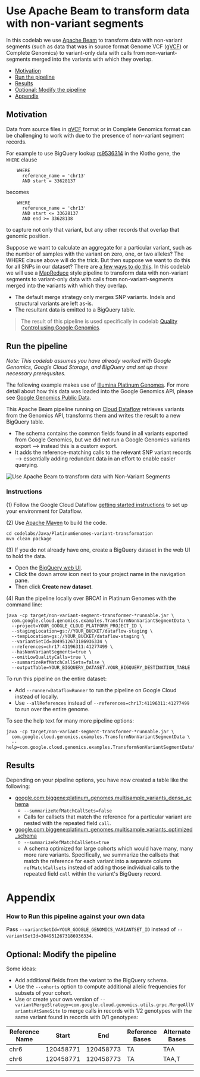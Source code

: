 # Use Apache Beam to transform data with non-variant segments

In this codelab we use [Apache Beam](https://beam.apache.org/) to transform data with non-variant segments (such as data that was in source format Genome VCF ([gVCF](https://sites.google.com/site/gvcftools/home/about-gvcf/gvcf-conventions)) or Complete Genomics) to variant-only data with calls from non-variant-segments merged into the variants with which they overlap. 

* [Motivation](#motivation)
* [Run the pipeline](#run-the-pipeline)
* [Results](#results)
* [Optional: Modify the pipeline](#optional-modify-the-pipeline)
* [Appendix](#appendix)

## Motivation

Data from source files in [gVCF](https://sites.google.com/site/gvcftools/home/about-gvcf/gvcf-conventions) format or in Complete Genomics format can be challenging to work with due to the presence of non-variant segment records.

For example to use BigQuery lookup [rs9536314](http://www.ncbi.nlm.nih.gov/SNP/snp_ref.cgi?rs=rs9536314) in the Klotho gene, the `WHERE` clause
```
    WHERE
      reference_name = 'chr13'
      AND start = 33628137
```
becomes
```
    WHERE
      reference_name = 'chr13'
      AND start <= 33628137
      AND end >= 33628138
```
to capture not only that variant, but any other records that overlap that genomic position.

Suppose we want to calculate an aggregate for a particular variant, such as the number of samples with the variant on zero, one, or two alleles? The WHERE clause above will do the trick. But then suppose we want to do this for all SNPs in our dataset? There are [a few ways to do this](https://github.com/googlegenomics/bigquery-examples/tree/master/pgp/data-stories/schema-comparisons#motivation). In this codelab we will use a [MapReduce](https://en.wikipedia.org/wiki/MapReduce) style pipeline to transform data with non-variant segments to variant-only data with calls from non-variant-segments merged into the variants with which they overlap.

* The default merge strategy only merges SNP variants. Indels and structural variants are left as-is.
* The resultant data is emitted to a BigQuery table.

> The result of this pipeline is used specifically in codelab [Quality Control using Google Genomics](../../R/PlatinumGenomes-QC).

## Run the pipeline

_Note: This codelab assumes you have already worked with Google Genomics, Google Cloud Storage, and BigQuery and set up those necessary prerequsites._

The following example makes use of [Illumina Platinum Genomes](http://www.illumina.com/platinumgenomes/). For more detail about how this data was loaded into the Google Genomics API, please see [Google Genomics Public Data](https://cloud.google.com/genomics/data/platinum-genomes).

This Apache Beam pipeline running on [Cloud Dataflow](https://cloud.google.com/dataflow/) retrieves variants from the Genomics API, transforms them and writes the result to a new BigQuery table.

* The schema contains the common fields found in all variants exported from Google Genomics, but we did not run a Google Genomics variants export --> instead this is a custom export.
* It adds the reference-matching calls to the relevant SNP variant records --> essentially adding redundant data in an effort to enable easier querying.

<img src="Dataflow.png" title="Use Apache Beam to transform data with Non-Variant Segments" alt="Use Apache Beam to transform data with Non-Variant Segments" style="display: block; margin: auto;" />

### Instructions

(1) Follow the Google Cloud Dataflow [getting started instructions](https://cloud.google.com/dataflow/getting-started) to set up your environment for Dataflow.

(2) Use [Apache Maven](http://maven.apache.org/download.cgi) to build the code.
```
cd codelabs/Java/PlatinumGenomes-variant-transformation
mvn clean package
```
(3) If you do not already have one, create a BigQuery dataset in the web UI to hold the data.

* Open the [BigQuery web UI](https://bigquery.cloud.google.com/).
* Click the down arrow icon next to your project name in the navigation pane.
* Then click **Create new dataset**.

(4) Run the pipeline locally over BRCA1 in Platinum Genomes with the command line:
```
java -cp target/non-variant-segment-transformer-*runnable.jar \
  com.google.cloud.genomics.examples.TransformNonVariantSegmentData \
  --project=YOUR_GOOGLE_CLOUD_PLATFORM_PROJECT_ID \
  --stagingLocation=gs://YOUR_BUCKET/dataflow-staging \
  --tempLocation=gs://YOUR_BUCKET/dataflow-staging \
  --variantSetId=3049512673186936334 \
  --references=chr17:41196311:41277499 \
  --hasNonVariantSegments=true \
  --omitLowQualityCalls=true \
  --summarizeRefMatchCallSets=false \
  --outputTable=YOUR_BIGQUERY_DATASET.YOUR_BIGQUERY_DESTINATION_TABLE
```

To run this pipeline on the entire dataset:

* Add `--runner=DataflowRunner` to run the pipeline on Google Cloud instead of locally.
* Use `--allReferences` instead of `--references=chr17:41196311:41277499` to run over the entire genome.

To see the help text for many more pipeline options:
```
java -cp target/non-variant-segment-transformer-*runnable.jar \
  com.google.cloud.genomics.examples.TransformNonVariantSegmentData \
  --help=com.google.cloud.genomics.examples.TransformNonVariantSegmentData\$Options
```

## Results

Depending on your pipeline options, you have now created a table like the following:

* [google.com:biggene:platinum_genomes.multisample_variants_dense_schema](https://bigquery.cloud.google.com/table/google.com:biggene:platinum_genomes.multisample_variants_dense_schema?pli=1)
    * ``--summarizeRefMatchCallSets=false``
    * Calls for callsets that match the reference for a particular variant are nested with the repeated field ``call``.
* [google.com:biggene:platinum_genomes.multisample_variants_optimized_schema](https://bigquery.cloud.google.com/table/google.com:biggene:platinum_genomes.multisample_variants_optimized_schema?pli=1)
    * ``--summarizeRefMatchCallSets=true``
    * A schema optimized for large cohorts which would have many, many more rare variants. Specifically, we summarize the callsets that match the reference for each variant into a separate column ``refMatchCallsets`` instead of adding those individual calls to the repeated field ``call`` within the variant's BigQuery record.

# Appendix

### How to Run this pipeline against your own data

Pass `--variantSetId=YOUR_GOOGLE_GENOMICS_VARIANTSET_ID` instead of `--variantSetId=3049512673186936334`.

## Optional: Modify the pipeline

Some ideas:

* Add additional fields from the variant to the BigQuery schema.
* Use the ``--cohorts`` option to compute additional allelic frequencies for subsets of your cohort.
* Use or create your own version of ``--variantMergeStrategy=com.google.cloud.genomics.utils.grpc.MergeAllVariantsAtSameSite`` to merge calls in records with 1/2 genotypes with the same variant found in records with 0/1 genotypes:

Reference Name | Start     | End       | Reference Bases | Alternate Bases
---------------|-----------|-----------|-----------------|-----------------
chr6           | 120458771 | 120458773 |TA               |TAA
chr6           | 120458771 | 120458773 |TA               |TAA,T

--------------------------------------------------------

